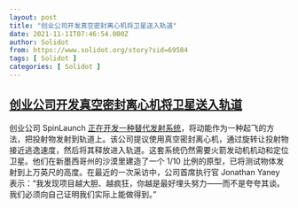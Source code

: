 ```yaml
---
layout: post
title: "创业公司开发真空密封离心机将卫星送入轨道"
date: 2021-11-11T07:46:54.000Z
author: Solidot
from: https://www.solidot.org/story?sid=69584
tags: [ Solidot ]
categories: [ Solidot ]
---
```

<!--1636616814000-->
[创业公司开发真空密封离心机将卫星送入轨道](https://www.solidot.org/story?sid=69584)
------

<div>
创业公司 SpinLaunch <a href="https://www.cnbc.com/2021/11/09/spinlaunch-completes-first-test-flight-of-alternative-rocket.html" target="_blank">正在开发一种替代发射系统</a>，将动能作为一种起飞的方法，把投射物发射到轨道上。该公司提议使用真空密封离心机，通过旋转让投射物接近逃逸速度，然后将其释放进入轨道。这套系统仍然需要火箭发动机机动和定位卫星。他们在新墨西哥州的沙漠里建造了一个 1/10 比例的原型，已将测试物体发射到上万英尺的高度。在最近的一次采访中，公司首席执行官 Jonathan Yaney 表示：“我发现项目越大胆、越疯狂，你越是最好埋头努力——而不是夸夸其谈。我们必须向自己证明我们实际上能做得到。”
</div>
